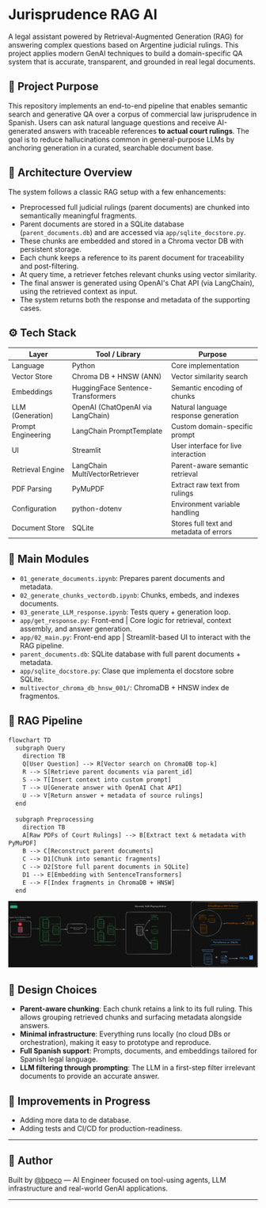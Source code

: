 
# Jurisprudence RAG AI

A legal assistant powered by Retrieval-Augmented Generation (RAG) for answering complex questions based on Argentine judicial rulings. This project applies modern GenAI techniques to build a domain-specific QA system that is accurate, transparent, and grounded in real legal documents.

## 🧠 Project Purpose

This repository implements an end-to-end pipeline that enables semantic search and generative QA over a corpus of commercial law jurisprudence in Spanish. Users can ask natural language questions and receive AI-generated answers with traceable references **to actual court rulings**. The goal is to reduce hallucinations common in general-purpose LLMs by anchoring generation in a curated, searchable document base.

## 🧱 Architecture Overview

The system follows a classic RAG setup with a few enhancements:
- Preprocessed full judicial rulings (parent documents) are chunked into semantically meaningful fragments.
- Parent documents are stored in a SQLite database (`parent_documents.db`) and are accessed via `app/sqlite_docstore.py`.
- These chunks are embedded and stored in a Chroma vector DB with persistent storage.
- Each chunk keeps a reference to its parent document for traceability and post-filtering.
- At query time, a retriever fetches relevant chunks using vector similarity.
- The final answer is generated using OpenAI's Chat API (via LangChain), using the retrieved context as input.
- The system returns both the response and metadata of the supporting cases.

## ⚙️ Tech Stack

| Layer                | Tool / Library                         | Purpose                                          |
|----------------------|----------------------------------------|--------------------------------------------------|
| Language             | Python                                 | Core implementation                              |
| Vector Store         | Chroma DB + HNSW (ANN)                 | Vector similarity search                         |
| Embeddings           | HuggingFace Sentence-Transformers      | Semantic encoding of chunks                      |
| LLM (Generation)     | OpenAI (ChatOpenAI via LangChain)      | Natural language response generation             |
| Prompt Engineering   | LangChain PromptTemplate               | Custom domain-specific prompt                    |
| UI                   | Streamlit                              | User interface for live interaction              |
| Retrieval Engine     | LangChain MultiVectorRetriever         | Parent-aware semantic retrieval                  |
| PDF Parsing          | PyMuPDF                                | Extract raw text from rulings                    |
| Configuration        | python-dotenv                          | Environment variable handling                    |
| Document Store       | SQLite                                 | Stores full text and metadata of errors          |

## 📁 Main Modules

- `01_generate_documents.ipynb`: Prepares parent documents and metadata.
- `02_generate_chunks_vectordb.ipynb`: Chunks, embeds, and indexes documents.
- `03_generate_LLM_response.ipynb`: Tests query + generation loop.
- `app/get_response.py`: Front-end | Core logic for retrieval, context assembly, and answer generation.
- `app/02_main.py`: Front-end app | Streamlit-based UI to interact with the RAG pipeline.
- `parent_documents.db`: SQLite database with full parent documents + metadata.
- `app/sqlite_docstore.py`: Clase que implementa el docstore sobre SQLite.
- `multivector_chroma_db_hnsw_001/`: ChromaDB + HNSW index de fragmentos.

## 🔁 RAG Pipeline

```mermaid
flowchart TD
  subgraph Query
    direction TB
    Q[User Question] --> R[Vector search on ChromaDB top-k]
    R --> S[Retrieve parent documents via parent_id]
    S --> T[Insert context into custom prompt]
    T --> U[Generate answer with OpenAI Chat API]
    U --> V[Return answer + metadata of source rulings]
  end

  subgraph Preprocessing
    direction TB
    A[Raw PDFs of Court Rulings] --> B[Extract text & metadata with PyMuPDF]
    B --> C[Reconstruct parent documents]
    C --> D1[Chunk into semantic fragments]
    C --> D2[Store full parent documents in SQLite]
    D1 --> E[Embedding with SentenceTransformers]
    E --> F[Index fragments in ChromaDB + HNSW]
  end
```

![Pipeline](juridisprudence-ai-pipeline-2.png "Pipeline")

## 📌 Design Choices

- **Parent-aware chunking**: Each chunk retains a link to its full ruling. This allows grouping retrieved chunks and surfacing metadata alongside answers.
- **Minimal infrastructure**: Everything runs locally (no cloud DBs or orchestration), making it easy to prototype and reproduce.
- **Full Spanish support**: Prompts, documents, and embeddings tailored for Spanish legal language.
- **LLM filtering through prompting**: The LLM in a first-step filter irrelevant documents to provide an accurate answer. 

## 🚧 Improvements in Progress

- Adding more data to de database.
- Adding tests and CI/CD for production-readiness.

---

## 🧠 Author

Built by [@bpeco](https://github.com/bpeco) — AI Engineer focused on tool-using agents, LLM infrastructure and real-world GenAI applications.

---
